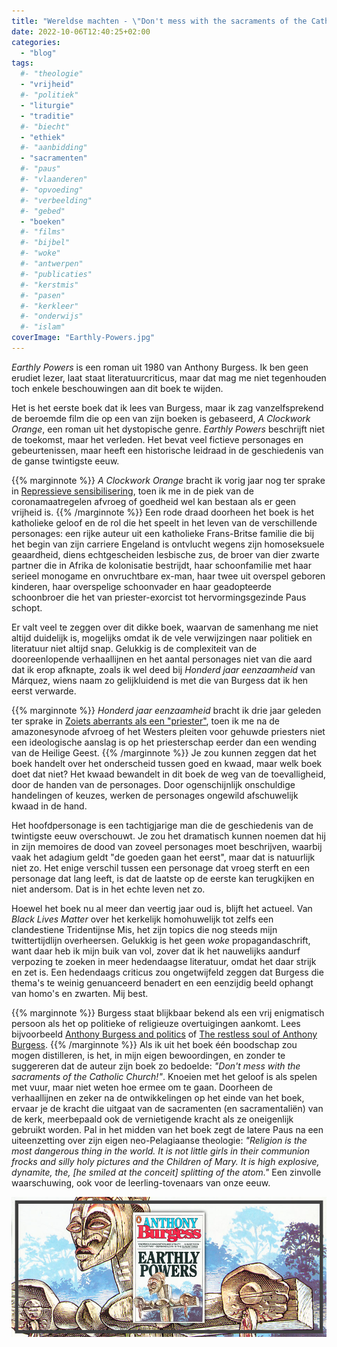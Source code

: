 ```yaml
---
title: "Wereldse machten - \"Don't mess with the sacraments of the Catholic Church!\""
date: 2022-10-06T12:40:25+02:00
categories: 
  - "blog"
tags:
  #- "theologie"
  - "vrijheid"
  #- "politiek"
  - "liturgie"
  - "traditie"
  #- "biecht"
  - "ethiek"
  #- "aanbidding"
  - "sacramenten"
  #- "paus"
  #- "vlaanderen"
  #- "opvoeding"
  #- "verbeelding"
  #- "gebed"
  - "boeken"
  #- "films"
  #- "bijbel"
  #- "woke"
  #- "antwerpen"
  #- "publicaties"
  #- "kerstmis"
  #- "pasen"
  #- "kerkleer"
  #- "onderwijs"
  #- "islam"
coverImage: "Earthly-Powers.jpg"
---
```


_Earthly Powers_ is een roman uit 1980 van Anthony Burgess. Ik ben geen erudiet lezer, laat staat literatuurcriticus, maar dat mag me niet tegenhouden toch enkele beschouwingen aan dit boek te wijden.

Het is het eerste boek dat ik lees van Burgess, maar ik zag vanzelfsprekend de beroemde film die op een van zijn boeken is gebaseerd, _A Clockwork Orange_, een roman uit het dystopische genre. _Earthly Powers_ beschrijft niet de toekomst, maar het verleden. Het bevat veel fictieve personages en gebeurtenissen, maar heeft een historische leidraad in de geschiedenis van de ganse twintigste eeuw. 

{{% marginnote %}}
_A Clockwork Orange_ bracht ik vorig jaar nog ter sprake in [Repressieve sensibilisering](/blog/repressieve-sensibilisering/), toen ik me in de piek van de coronamaatregelen afvroeg of goedheid wel kan bestaan als er geen vrijheid is.
{{% /marginnote %}}
Een rode draad doorheen het boek is het katholieke geloof en de rol die het speelt in het leven van de verschillende personages: een rijke auteur uit een katholieke Frans-Britse familie die bij het begin van zijn carriere Engeland is ontvlucht wegens zijn homoseksuele geaardheid, diens echtgescheiden lesbische zus, de broer van dier zwarte partner die in Afrika de kolonisatie bestrijdt, haar schoonfamilie met haar serieel monogame en onvruchtbare ex-man, haar twee uit overspel geboren kinderen, haar overspelige schoonvader en haar geadopteerde schoonbroer die het van priester-exorcist tot hervormingsgezinde Paus schopt. 

Er valt veel te zeggen over dit dikke boek, waarvan de samenhang me niet altijd duidelijk is, mogelijks omdat ik de vele verwijzingen naar politiek en literatuur niet altijd snap. Gelukkig is de complexiteit van de dooreenlopende verhaallijnen en het aantal personages niet van die aard dat ik erop afknapte, zoals ik wel deed bij _Honderd jaar eenzaamheid_ van Márquez, wiens naam zo gelijkluidend is met die van Burgess dat ik hen eerst verwarde. 

{{% marginnote %}}
_Honderd jaar eenzaamheid_ bracht ik drie jaar geleden ter sprake in [Zoiets aberrants als een &quot;priester&quot;](/blog/zoiets-aberrants-als-een-priester/ "Geloven Leren - Zoiets aberrants als een &quot;priester&quot;"), toen ik me na de amazonesynode afvroeg of het Westers pleiten voor gehuwde priesters niet een ideologische aanslag is op het priesterschap eerder dan een wending van de Heilige Geest.
{{% /marginnote %}}
Je zou kunnen zeggen dat het boek handelt over het onderscheid tussen goed en kwaad, maar welk boek doet dat niet? Het kwaad bewandelt in dit boek de weg van de toevalligheid, door de handen van de personages. Door ogenschijnlijk onschuldige handelingen of keuzes, werken de personages ongewild afschuwelijk kwaad in de hand. 

Het hoofdpersonage is een tachtigjarige man die de geschiedenis van de twintigste eeuw overschouwt. Je zou het dramatisch kunnen noemen dat hij in zijn memoires de dood van zoveel personages moet beschrijven, waarbij vaak het adagium geldt "de goeden gaan het eerst", maar dat is natuurlijk niet zo. Het enige verschil tussen een personage dat vroeg sterft en een personage dat lang leeft, is dat de laatste op de eerste kan terugkijken en niet andersom. Dat is in het echte leven net zo. 

Hoewel het boek nu al meer dan veertig jaar oud is, blijft het actueel. Van _Black Lives Matter_ over het kerkelijk homohuwelijk tot zelfs een clandestiene Tridentijnse Mis, het zijn topics die nog steeds mijn twittertijdlijn overheersen. Gelukkig is het geen _woke_ propagandaschrift, want daar heb ik mijn buik van vol, zover dat ik het nauwelijks aandurf verpozing te zoeken in meer hedendaagse literatuur, omdat het daar strijk en zet is. Een hedendaags criticus zou ongetwijfeld zeggen dat Burgess die thema's te weinig genuanceerd benadert en een eenzijdig beeld ophangt van homo's en zwarten. Mij best. 

{{% marginnote %}}
Burgess staat blijkbaar bekend als een vrij enigmatisch persoon als het op politieke of religieuze overtuigingen aankomt. Lees bijvoorbeeld [Anthony Burgess and politics](https://www.anthonyburgess.org/blog-posts/anthony-burgess-and-politics/) of [The restless soul of Anthony Burgess](https://www.americamagazine.org/arts-culture/2018/07/13/restless-soul-anthony-burgess).
{{% /marginnote %}}
Als ik uit het boek één boodschap zou mogen distilleren, is het, in mijn eigen bewoordingen, en zonder te suggereren dat de auteur zijn boek zo bedoelde: _"Don't mess with the sacraments of the Catholic Church!"_. Knoeien met het geloof is als spelen met vuur, maar niet weten hoe ermee om te gaan. Doorheen de verhaallijnen en zeker na de ontwikkelingen op het einde van het boek, ervaar je de kracht die uitgaat van de sacramenten (en sacramentaliën) van de kerk, meerbepaald ook de vernietigende kracht als ze oneigenlijk gebruikt worden. Pal in het midden van het boek zegt de latere Paus na een uiteenzetting over zijn eigen neo-Pelagiaanse theologie: _"Religion is the most dangerous thing in the world. It is not little girls in their communion frocks and silly holy pictures and the Children of Mary. It is high explosive, dynamite, the, [he smiled at the conceit] splitting of the atom."_ Een zinvolle waarschuwing, ook voor de leerling-tovenaars van onze eeuw.

![](images/Earthly-Powers.jpg)
